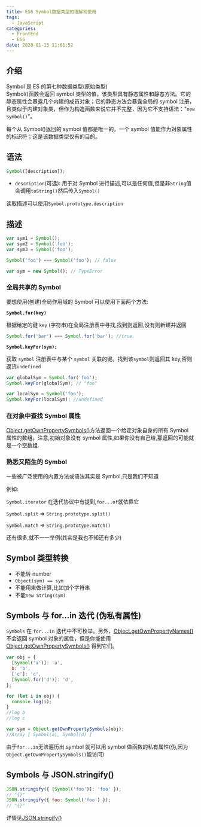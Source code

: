 ```yaml
---
title: ES6 Symbol数据类型的理解和使用
tags:
  - JavaScript
categories:
  - FrontEnd
  - ES6
date: 2020-01-15 11:01:52
---
```


## 介绍

Symbol 是 ES 的第七种数据类型(原始类型)  
Symbol()函数会返回 symbol 类型的值，该类型具有静态属性和静态方法。它的静态属性会暴露几个内建的成员对象；它的静态方法会暴露全局的 symbol 注册，且类似于内建对象类，但作为构造函数来说它并不完整，因为它不支持语法："`new Symbol()`"。

每个从 Symbol()返回的 symbol 值都是唯一的。一个 symbol 值能作为对象属性的标识符；这是该数据类型仅有的目的。

## 语法

```javascript
Symbol([description]);
```

- `description`(可选): 用于对 Symbol 进行描述,可以是任何值,但是非`String`值会调用`toString()`然后传入`Symbol()`

读取描述可以使用`Symbol.prototype.description`

## 描述

```javascript
var sym1 = Symbol();
var sym2 = Symbol('foo');
var sym3 = Symbol('foo');

Symbol('foo') === Symbol('foo'); // false

var sym = new Symbol(); // TypeError
```

### 全局共享的 Symbol

要想使用(创建)全局作用域的 Symbol 可以使用下面两个方法:

**`Symbol.for(key)`**

根据给定的键 `key` (字符串)在全局注册表中寻找,找到则返回,没有则新建并返回

```javascript
Symbol.for('bar') === Symbol.for('bar'); //true
```

**`Symbol.keyFor(sym);`**

获取 `symbol` 注册表中与某个 `symbol` 关联的键。找到该`symbol`则返回其 key,否则返货`undefined`

```javascript
var globalSym = Symbol.for('foo');
Symbol.keyFor(globalSym); // "foo"

var localSym = Symbol('foo');
Symbol.keyFor(localSym); //undefined
```

### 在对象中查找 Symbol 属性

[Object.getOwnPropertySymbols()](https://developer.mozilla.org/zh-CN/docs/Web/JavaScript/Reference/Global_Objects/Object/getOwnPropertySymbols)方法返回一个给定对象自身的所有 Symbol 属性的数组。注意,初始对象没有 symbol 属性,如果你没有自己给,那返回的可能就是一个空数组.

### 熟悉又陌生的 Symbol

一些被广泛使用的内置方法或语法其实是 Symbol,只是我们不知道

例如:

`Symbol.iterator` 在迭代协议中有提到,`for...of`就依靠它

`Symbol.split` => `String.prototype.split()`

`Symbol.match` => `String.prototype.match()`

还有很多,就不一一举例(其实是我也不知还有多少)

## Symbol 类型转换

- 不能转 number
- `Object(sym) == sym`
- 不能用来做计算,比如加个字符串
- 不能`new String(sym)`

## Symbols 与 for...in 迭代 (伪私有属性)

`Symbols` 在 `for...in` 迭代中不可枚举。另外，[Object.getOwnPropertyNames()](https://developer.mozilla.org/zh-CN/docs/Web/JavaScript/Reference/Global_Objects/Object/getOwnPropertyNames) 不会返回 symbol 对象的属性，但是你能使用 [Object.getOwnPropertySymbols()](https://developer.mozilla.org/zh-CN/docs/Web/JavaScript/Reference/Global_Objects/Object/getOwnPropertySymbols) 得到它们。

```javascript
var obj = {
  [Symbol('a')]: 'a',
  b: 'b',
  ['c']: 'c',
  [Symbol.for('d')]: 'd',
};

for (let i in obj) {
  console.log(i);
}
//log b
//log c

var sym = Object.getOwnPropertySymbols(obj);
//Array [ Symbol(a), Symbol(d) ]
```

由于`for...in`无法遍历出 symbol 就可以用 symbol 做函数的私有属性(伪,因为`Object.getOwnPropertySymbols()`能访问)

## Symbols 与 JSON.stringify()

```javascript
JSON.stringify({ [Symbol('foo')]: 'foo' });
// "{}"
JSON.stringify({ foo: Symbol('foo') });
// "{}"
```

详情见[JSON.stringify()](https://developer.mozilla.org/zh-CN/docs/Web/JavaScript/Reference/Global_Objects/JSON/stringify)

